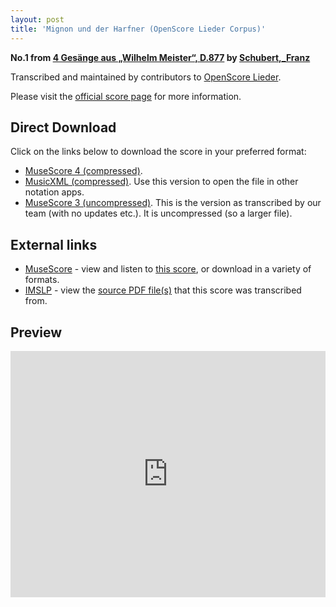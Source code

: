 ```yaml
---
layout: post
title: 'Mignon und der Harfner (OpenScore Lieder Corpus)'
---
```


__No.1 from [4 Gesänge aus „Wilhelm Meister“, D.877](https://fourscoreandmore.org/openscore/lieder/Schubert,_Franz/4_Gesänge_aus_„Wilhelm_Meister“,_D.877/) by [Schubert,_Franz](https://fourscoreandmore.org/openscore/lieder/Schubert,_Franz)__

Transcribed and maintained by contributors to [OpenScore Lieder].

Please visit the [official score page] for more information.

[official score page]: https://musescore.com/openscore-lieder-corpus/scores/5093434
[OpenScore Lieder]: https://musescore.com/openscore-lieder-corpus

## Direct Download

Click on the links below to download the score in your preferred format:
- [MuseScore 4 (compressed)](https://github.com/openscore/lieder/blob/main/scores/Schubert,_Franz/4_Gesänge_aus_„Wilhelm_Meister“,_D.877/1_Mignon_und_der_Harfner/lc5093434.mscz?raw=true).
- [MusicXML (compressed)](https://github.com/openscore/lieder/blob/main/scores/Schubert,_Franz/4_Gesänge_aus_„Wilhelm_Meister“,_D.877/1_Mignon_und_der_Harfner/lc5093434.mxl?raw=true). Use this version to open the file in other notation apps.
- [MuseScore 3 (uncompressed)](https://github.com/openscore/lieder/blob/main/scores/Schubert,_Franz/4_Gesänge_aus_„Wilhelm_Meister“,_D.877/1_Mignon_und_der_Harfner/lc5093434.mscx?raw=true). This is the version as transcribed by our team (with no updates etc.). It is uncompressed (so a larger file).

## External links

- [MuseScore] - view and listen to [this score][MuseScore], or download in a variety of formats.
- [IMSLP] - view the [source PDF file(s)][IMSLP] that this score was transcribed from.

[MuseScore]: https://musescore.com/score/5093434
[IMSLP]: https://imslp.org/wiki/Special:ReverseLookup/62399

## Preview

<iframe width="100%" height="394" src="https://musescore.com/openscore-lieder-corpus/scores/5093434/embed" frameborder="0" allowfullscreen allow="autoplay; fullscreen"></iframe>

